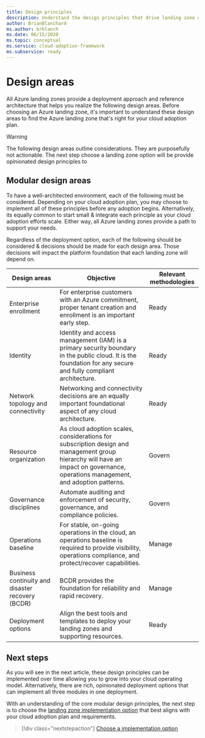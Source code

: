 ```yaml
---
title: Design principles
description: Understand the design principles that drive landing zone deployment
author: BrianBlanchard
ms.author: brblanch
ms.date: 06/15/2020
ms.topic: conceptual
ms.service: cloud-adoption-framework
ms.subservice: ready
---
```


# Design areas

All Azure landing zones provide a deployment approach and reference architecture that helps you realize the following design areas. Before choosing an Azure landing zone, it's important to understand these design areas to find the Azure landing zone that's right for your cloud adoption plan.

> [!WARNING]
> The following design areas outline considerations. They are purposefully not actionable. The next step choose a landing zone option will be provide opinionated design principles to  

## Modular design areas

To have a well-architected environment, each of the following must be considered. Depending on your cloud adoption plan, you may choose to implement all of these principles before any adoption begins. Alternatively, its equally common to start small & integrate each principle as your cloud adoption efforts scale. Either way, all Azure landing zones provide a path to support your needs.

Regardless of the deployment option, each of the following should be considered & decisions should be made for each design area. Those decisions will impact the platform foundation that each landing zone will depend on.

|Design areas  |Objective  | Relevant methodologies |
|---------|---------|---------|
|Enterprise enrollment|For enterprise customers with an Azure commitment, proper tenant creation and enrollment is an important early step.| Ready |
|Identity|Identity and access management (IAM) is a primary security boundary in the public cloud. It is the foundation for any secure and fully compliant architecture.| Ready |
|Network topology and connectivity|Networking and connectivity decisions are an equally important foundational aspect of any cloud architecture.| Ready |
|Resource organization|As cloud adoption scales, considerations for subscription design and management group hierarchy will have an impact on governance, operations management, and adoption patterns.| Govern |
|Governance disciplines|Automate auditing and enforcement of security, governance, and compliance policies.| Govern |
|Operations baseline|For stable, on-going operations in the cloud, an operations baseline is required to provide visibility, operations compliance, and protect/recover capabilities.| Manage |
|Business continuity and disaster recovery (BCDR)|BCDR provides the foundation for reliability and rapid recovery.| Manage |
|Deployment options|Align the best tools and templates to deploy your landing zones and supporting resources.|Ready |

## Next steps

As you will see in the next article, these design principles can be implemented over time allowing you to grow into your cloud operating model. Alternatively, there are rich, opinionated deployment options that can implement all three modules in one deployment.

With an understanding of the core modular design principles, the next step is to choose the [landing zone implementation option](./implementation-options.md) that best aligns with your cloud adoption plan and requirements.

> [!div class="nextstepaction"]
> [Choose a implementation option](./implementation-options.md)
